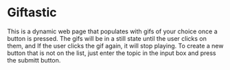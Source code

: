 # Giftastic

This is a dynamic web page that populates with gifs of your choice once a button is pressed.
The gifs will be in a still state until the user clicks on them, and If the user clicks the gif again, it will stop playing. 
To create a new button that is not on the list, just enter the topic in the input box and press the submitt button.
